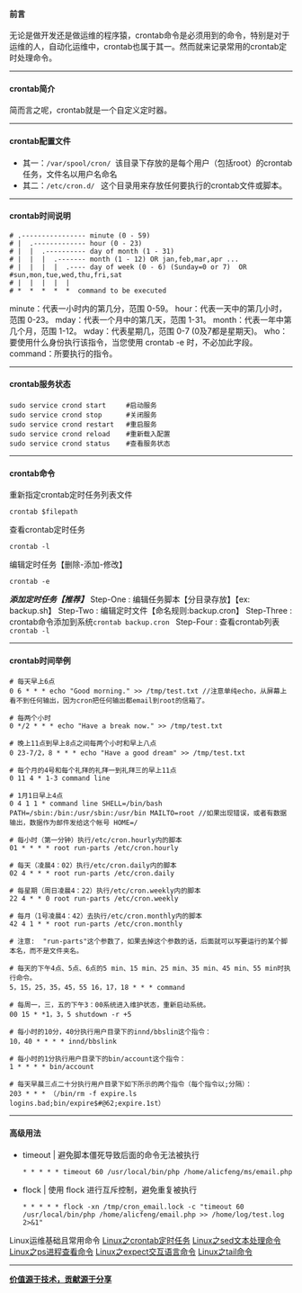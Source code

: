 #### 前言
无论是做开发还是做运维的程序猿，crontab命令是必须用到的命令，特别是对于运维的人，自动化运维中，crontab也属于其一。然而就来记录常用的crontab定时处理命令。

___
#### crontab简介
简而言之呢，crontab就是一个自定义定时器。

___
#### crontab配置文件

- 其一：`/var/spool/cron/`
 该目录下存放的是每个用户（包括root）的crontab任务，文件名以用户名命名
- 其二：`/etc/cron.d/ `
这个目录用来存放任何要执行的crontab文件或脚本。
___
#### crontab时间说明

~~~
# .---------------- minute (0 - 59) 
# |  .------------- hour (0 - 23)
# |  |  .---------- day of month (1 - 31)
# |  |  |  .------- month (1 - 12) OR jan,feb,mar,apr ... 
# |  |  |  |  .---- day of week (0 - 6) (Sunday=0 or 7)  OR
#sun,mon,tue,wed,thu,fri,sat 
# |  |  |  |  |
# *  *  *  *  *  command to be executed
~~~
minute：代表一小时内的第几分，范围 0-59。
hour：代表一天中的第几小时，范围 0-23。
mday：代表一个月中的第几天，范围 1-31。
month：代表一年中第几个月，范围 1-12。
wday：代表星期几，范围 0-7 (0及7都是星期天)。
who：要使用什么身份执行该指令，当您使用 crontab -e 时，不必加此字段。
command：所要执行的指令。
___
#### crontab服务状态

~~~
sudo service crond start     #启动服务
sudo service crond stop      #关闭服务
sudo service crond restart   #重启服务
sudo service crond reload    #重新载入配置
sudo service crond status    #查看服务状态
~~~
___
#### crontab命令
重新指定crontab定时任务列表文件

```shell
crontab $filepath
```
查看crontab定时任务
~~~
crontab -l
~~~
编辑定时任务【删除-添加-修改】
~~~
crontab -e
~~~
***添加定时任务【推荐】***
Step-One : 编辑任务脚本【分目录存放】【ex: backup.sh】
Step-Two : 编辑定时文件【命名规则:backup.cron】
Step-Three : crontab命令添加到系统`crontab backup.cron `
Step-Four : 查看crontab列表 `crontab -l`

___
#### crontab时间举例

~~~
# 每天早上6点 
0 6 * * * echo "Good morning." >> /tmp/test.txt //注意单纯echo，从屏幕上看不到任何输出，因为cron把任何输出都email到root的信箱了。

# 每两个小时 
0 */2 * * * echo "Have a break now." >> /tmp/test.txt  

# 晚上11点到早上8点之间每两个小时和早上八点 
0 23-7/2，8 * * * echo "Have a good dream" >> /tmp/test.txt

# 每个月的4号和每个礼拜的礼拜一到礼拜三的早上11点 
0 11 4 * 1-3 command line

# 1月1日早上4点 
0 4 1 1 * command line SHELL=/bin/bash PATH=/sbin:/bin:/usr/sbin:/usr/bin MAILTO=root //如果出现错误，或者有数据输出，数据作为邮件发给这个帐号 HOME=/ 

# 每小时（第一分钟）执行/etc/cron.hourly内的脚本
01 * * * * root run-parts /etc/cron.hourly

# 每天（凌晨4：02）执行/etc/cron.daily内的脚本
02 4 * * * root run-parts /etc/cron.daily 

# 每星期（周日凌晨4：22）执行/etc/cron.weekly内的脚本
22 4 * * 0 root run-parts /etc/cron.weekly 

# 每月（1号凌晨4：42）去执行/etc/cron.monthly内的脚本 
42 4 1 * * root run-parts /etc/cron.monthly 

# 注意:  "run-parts"这个参数了，如果去掉这个参数的话，后面就可以写要运行的某个脚本名，而不是文件夹名。 　 

# 每天的下午4点、5点、6点的5 min、15 min、25 min、35 min、45 min、55 min时执行命令。 
5，15，25，35，45，55 16，17，18 * * * command

# 每周一，三，五的下午3：00系统进入维护状态，重新启动系统。
00 15 * *1，3，5 shutdown -r +5

# 每小时的10分，40分执行用户目录下的innd/bbslin这个指令： 
10，40 * * * * innd/bbslink 

# 每小时的1分执行用户目录下的bin/account这个指令： 
1 * * * * bin/account

# 每天早晨三点二十分执行用户目录下如下所示的两个指令（每个指令以;分隔）： 
203 * * * （/bin/rm -f expire.ls logins.bad;bin/expire$#@62;expire.1st）　
~~~
___


#### 高级用法

- timeout | 避免脚本僵死导致后面的命令无法被执行

  ```shell
  * * * * * timeout 60 /usr/local/bin/php /home/alicfeng/ms/email.php
  ```

- flock | 使用 flock 进行互斥控制，避免重复被执行

  ```shell
  * * * * * flock -xn /tmp/cron_email.lock -c "timeout 60 /usr/local/bin/php /home/alicfeng/email.php >> /home/log/test.log 2>&1" 
  ```



Linux运维基础且常用命令
[Linux之crontab定时任务](http://www.jianshu.com/p/838db0269fd0)
[Linux之sed文本处理命令](http://www.jianshu.com/p/8269c36331ee)
[Linux之ps进程查看命令](http://www.jianshu.com/p/367276be1469)
[Linux之expect交互语言命令](http://www.jianshu.com/p/59f2e14e2535)
[Linux之tail命令](http://www.jianshu.com/p/168e8a01c2e2)

___
**[价值源于技术，贡献源于分享](https://github.com/alicfeng)**
